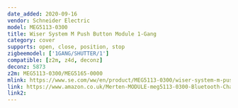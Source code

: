 ```yaml
---
date_added: 2020-09-16
vendor: Schneider Electric
model: MEG5113-0300
title: Wiser System M Push Button Module 1-Gang
category: cover
supports: open, close, position, stop
zigbeemodel: ['1GANG/SHUTTER/1']
compatible: [z2m, z4d, deconz]
deconz: 5873
z2m: MEG5113-0300/MEG5165-0000
mlink: https://www.se.com/ww/en/product/MEG5113-0300/wiser-system-m-push-button-module-1-gang/
link: https://www.amazon.co.uk/Merten-MODULE-meg5113-0300-Bluetooth-Channel/dp/B01LZ8KV0U
link2: 
---
```

